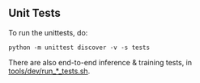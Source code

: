 ## Unit Tests

To run the unittests, do:
```
python -m unittest discover -v -s tests
```

There are also end-to-end inference & training tests, in [tools/dev/run_*_tests.sh](../tools/dev).
